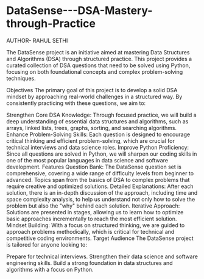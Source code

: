 # DataSense---DSA-Mastery-through-Practice
AUTHOR- RAHUL SETHI


The DataSense project is an initiative aimed at mastering Data Structures and Algorithms (DSA) through structured practice. This project provides a curated collection of DSA questions that need to be solved using Python, focusing on both foundational concepts and complex problem-solving techniques.

Objectives
The primary goal of this project is to develop a solid DSA mindset by approaching real-world challenges in a structured way. By consistently practicing with these questions, we aim to:

Strengthen Core DSA Knowledge: Through focused practice, we will build a deep understanding of essential data structures and algorithms, such as arrays, linked lists, trees, graphs, sorting, and searching algorithms.
Enhance Problem-Solving Skills: Each question is designed to encourage critical thinking and efficient problem-solving, which are crucial for technical interviews and data science roles.
Improve Python Proficiency: Since all questions are solved in Python, we will sharpen our coding skills in one of the most popular languages in data science and software development.
Features
Question Bank: The DataSense question set is comprehensive, covering a wide range of difficulty levels from beginner to advanced. Topics span from the basics of DSA to complex problems that require creative and optimized solutions.
Detailed Explanations: After each solution, there is an in-depth discussion of the approach, including time and space complexity analysis, to help us understand not only how to solve the problem but also the "why" behind each solution.
Iterative Approach: Solutions are presented in stages, allowing us to learn how to optimize basic approaches incrementally to reach the most efficient solution.
Mindset Building: With a focus on structured thinking, we are guided to approach problems methodically, which is critical for technical and competitive coding environments.
Target Audience
The DataSense project is tailored for anyone looking to:

Prepare for technical interviews.
Strengthen their data science and software engineering skills.
Build a strong foundation in data structures and algorithms with a focus on Python.

